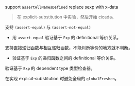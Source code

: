 support `assertAllNamesDefined`
replace sexp with x-data

> 在 explicit-substitution 中实验，然后开始 cicada。

支持 `(assert-equal)` 与 `(assert-not-equal)`

- 用 `assert-equal` 验证基于 `Exp` 的 definitional 等价关系。

支持直接递归函数与相互递归函数，不能判断等价的地方就不判断。

- 验证基于 `Exp` 的递归函数之间的 definitional 等价关系。

验证基于 `Exp` 的 dependent type 类型检查器。

在实现 explicit-substitution 时避免全局的 `globalFreshen`。
